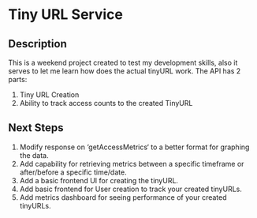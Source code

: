# Tiny URL Service

## Description

This is a weekend project created to test my development skills, also it serves to let me learn how does the actual tinyURL work.  The API has 2 parts:

1. Tiny URL Creation
2. Ability to track access counts to the created TinyURL

## Next Steps

1. Modify response on ‘getAccessMetrics‘ to a better format for graphing the data.
2. Add capability for retrieving metrics between a specific timeframe or after/before a specific time/date.
3. Add a basic frontend UI for creating the tinyURL.
4. Add basic frontend for User creation to track your created tinyURLs.
5. Add metrics dashboard for seeing performance of your created tinyURLs.
